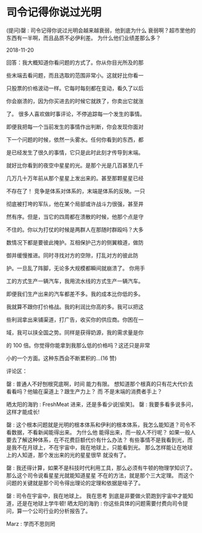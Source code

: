 # 司令记得你说过光明

(提问)罄 : 司令记得你说过光明会越来越衰弱，他到底为什么 衰弱啊？超市里他的东西有一半啊，而且品质不必伊利差。 为什么他们业绩差那么多？

2018-11-20

回答：我大概知道你看问题的方式了。你从你目光所及的那

些末端去看问题，而且选取的范围非常小。这就好比你看一

只股票的价格波动一样。它每时每刻都在变动，看久了以后

你会崩溃的，因为你买进去的时候它就跌了，你卖出它就涨

了。 很多人喜欢做时事评论，不停追踪每一个发生的事情。

即便我把每一个当前发生的事情作出判断，你会发现你面对

下一个问题的时候，依然一头雾水。任何你看到的东西，都

是已经发生了很久的事情，它只是此时此刻才传导到末端。

就好比你看到的夜空中星星的光。是那个光是几百甚至几千

几万几十万年前从那个星星上发出来的。甚至那颗星星已经

不存在了！ 竞争是体系对体系的，末端是体系的反映。一只

彻底被打垮的军队，他在某个局部或许战斗力很强，甚至井

然有序。但是，当它的四周都在溃散的时候，他那个点是守

不住的。你以为打仗的时候是两群人在那随时群殴吗？大多

数情况下都是要彼此掩护。互相保护己方的侧翼粮道，做防

御并缓慢推进。同时寻找对方的空隙，打乱对方的彼此防

护。一旦乱了阵脚，无论多大规模都瞬间就崩溃了。 你用手

工的方式生产一辆汽车，我用流水线的方式生产一辆汽车。

即便我们生产出来的汽车都差不多。我的成本比你低的多。

我就算不跟你打价格战。我的利润比你高的多。我可以把这

些利润拿出来铺渠道，打广告，收买你的供应商。你困在一

域，我可以挟全国之势。同样是获得奶源，我的需求量是你

的 100 倍。你觉得你能拿到我那么低的价格吗？这还只是非常

小的一个方面。这种东西会不断累积的...(16 赞)

评论区：

罄 : 普通人不好刨根究底啊，时间 能力有限。 想知道那个根真的只有花大代价去看看吗？他输在渠道上？跟生产力上？ 而 不是末端的消费者手上？

晒太阳的海豹 : FreshMeat 进来，还是多看少说[偷笑]。 罄 : 我要多看多说多问，这样才能成长!

罄 : 这个根本问题就是光明的根本体系和伊利的根本体系，我怎么能知道？司令不看数据，不看新闻能得出来。 为什么他 能得出来，而一般人不行呢？ 如果一般人要去了解这种体系，在不花费巨额代价有什么办法？ 有些事情不是我看到光，而 是我不在月球上，不在宇宙中，我在地球上，只能看到光。 那么怎样能让在地球上的人知道，那个发出来的光的星星很早 就没有了。

罄 : 我还得计算，如果不是科技时代利用工具，那么必须有牛顿的物理学知识了。 那么这个司令说看星星光就能知道星星 不在的方法，就是那个三大定理。 而这个问题的关键就是那个司令得出理论的定理和依据是啥子了。

罄 : 司令在宇宙中，我在地球上。 我在思考 到底是非要做火箭跑到宇宙中才能知道，还是在地球上学牛顿! 晒太阳的海豹 : 你这些具体的问题需要付费向司令提问，算一个公司行业的分析报告了。

Marz : 学而不思则罔